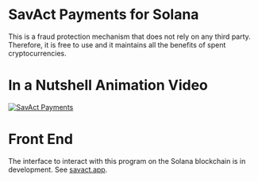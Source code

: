 # SavAct Payments for Solana
This is a fraud protection mechanism that does not rely on any third party. Therefore, it is free to use and it maintains all the benefits of spent cryptocurrencies.

# In a Nutshell Animation Video
[![SavAct Payments](https://img.youtube.com/vi/wa0_0lLAozc/sddefault.jpg)](https://www.youtube.com/watch?v=wa0_0lLAozc)

# Front End
The interface to interact with this program on the Solana blockchain is in development. See [savact.app](https://savact.app/#/_trx_/).
